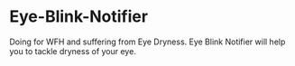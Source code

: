 # Eye-Blink-Notifier
Doing for WFH and suffering from Eye Dryness. Eye Blink Notifier will help you to tackle dryness of your eye.
